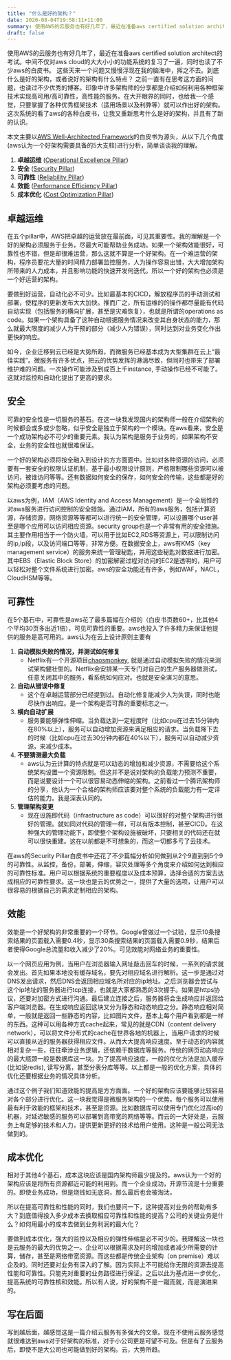 ```yaml
---
title: "什么是好的架构？"
date: 2020-08-04T19:58:11+11:00
summary: 使用AWS的云服务也有好几年了，最近在准备aws certified solution architect的考试。中间不仅对aws cloud的大大小小的功能系统的复习了一遍，同时也读了不少aws的白皮书。 这些天来一个问题又慢慢浮现在我的脑海中，挥之不去。到底什么是好的架构，或者说好的架构有什么特点？ 之前一直有在思考这方面的问题，也读过不少优秀的博客。印象中许多架构师的分享都是介绍如何利用各种框架技术实现高可用/高可靠性，高性能的服务。在大开眼界的同时，也给我一个感觉，只要掌握了各种优秀框架技术（适用场景以及利弊等）就可以作出好的架构。这次系统的看了aws的各种白皮书，让我又重新思考什么是好的架构，并且有了新的认识。
draft: false
---
```


使用AWS的云服务也有好几年了，最近在准备aws certified solution architect的考试。中间不仅对aws cloud的大大小小的功能系统的复习了一遍，同时也读了不少aws的白皮书。 这些天来一个问题又慢慢浮现在我的脑海中，挥之不去。到底什么是好的架构，或者说好的架构有什么特点？ 之前一直有在思考这方面的问题，也读过不少优秀的博客。印象中许多架构师的分享都是介绍如何利用各种框架技术实现高可用/高可靠性，高性能的服务。在大开眼界的同时，也给我一个感觉，只要掌握了各种优秀框架技术（适用场景以及利弊等）就可以作出好的架构。这次系统的看了aws的各种白皮书，让我又重新思考什么是好的架构，并且有了新的认识。

本文主要以[AWS Well-Architected Framework](https://d1.awsstatic.com/whitepapers/architecture/AWS_Well-Architected_Framework.pdf?trk=wp_card)的白皮书为源头，从以下几个角度(aws认为一个好架构需要具备的5大支柱)进行分析，简单谈谈我的理解。

1. **卓越运维** ([Operational Excellence Pillar](https://d0.awsstatic.com/whitepapers/architecture/AWS-Operational-Excellence-Pillar.pdf?ref=wellarchitected-wp))
2. **安全** ([Security Pillar](https://d0.awsstatic.com/whitepapers/architecture/AWS-Security-Pillar.pdf?ref=wellarchitected-wp))
3. **可靠性** ([Reliability Pillar](https://d0.awsstatic.com/whitepapers/architecture/AWS-Reliability-Pillar.pdf?ref=wellarchitected-wp))
4. **效能**  ([Performance Efficiency Pillar](https://d0.awsstatic.com/whitepapers/architecture/AWS-Performance-Efficiency-Pillar.pdf?ref=wellarchitected-wp))
5. **成本优化** ([Cost Optimization Pillar](https://d0.awsstatic.com/whitepapers/architecture/AWS-Cost-Optimization-Pillar.pdf?ref=wellarchitected-wp))


## 卓越运维

在五个pillar中，AWS把卓越的运营放在最前面，可见其重要性。我的理解是一个好的架构必须服务于业务，尽最大可能帮助业务成功。如果一个架构效能很好，可靠性也不错，但是却很难运营，那么这就不算是一个好架构。在一个难运营的架构，程序员要花大量的时间精力部署监控服务，人为操作容易出错，大大增加架构所带来的人力成本，并且影响功能的快速开发何迭代。所以一个好的架构也必须是一个好运营的架构。

要做到好运营，自动化必不可少。比如最基本的CICD，解放程序员的手动测试和部署，使程序的更新发布大大加快。推而广之，所有运维的的操作都尽量能有代码自动实现（包括服务的横向扩展，甚至是灾难恢复），也就是所谓的operations as code。如果一个架构具备了这种自动根据服务情况来改变其自身状态的能力，那么就最大限度的减少人为干预的部分（减少人为错误），同时达到对业务变化作出更快的响应。

如今，企业迁移到云已经是大势所趋，而微服务已经基本成为大型集群在云上“最佳实践”。微服务有许多优点，把云的优势发挥的淋漓尽致，但同时也带来了部署维护难的问题。一次操作可能涉及到成百上千instance, 手动操作已经不可能了。 这就对监控和自动化提出了更高的要求。


## 安全

可靠的安全性是一切服务的基石。在这一块我发现国内的架构师一般在介绍架构的时候都会或多或少忽略，似乎安全是独立于架构的一个模块。在aws看来，安全是一个成功架构必不可少的重要元素。我认为架构是服务于业务的，如果架构不安全，业务的安全性也就很难保证。

一个好的架构必须将按全融入到设计的方方面面中。比如对各种资源的访问，必须要有一套安全的权限认证机制，基于最小权限设计原则，严格限制哪些资源可以被访问，被谁访问等等。还有数据如何安全的保存，如何安全的传输，这些都是好的架构必须要考虑的问题。

以aws为例，IAM（AWS Identity and Access Management）是一个全局性的对aws服务进行访问控制的安全措施。通过IAM，所有的aws服务，包括计算资源，存储资源，网络资源等等都可以进行统一的安全管理，可以设置哪个user甚至是哪个应用可以访问相应资源。security group也是一个非常有用的安全措施。其主要作用相当于一个防火墙，可以用于比如EC2,RDS等资源上，可以限制访问的ip,ip段，以及访问端口等等，非常方便。在数据安全上，aws有KMS（key management service）的服务来统一管理秘匙，并用这些秘匙对数据进行加密。其中EBS（Elastic Block Store）的加密解密过程对访问的EC2是透明的，用户可以轻松对整个文件系统进行加密。aws的安全功能还有许多，例如WAF，NACL，CloudHSM等等。

## 可靠性

在5个基石中，可靠性是aws花了最多篇幅在介绍的（白皮书页数60+，比其他4个平均30页多出近1倍），可见可靠性的重要。aws也投入了许多精力来保证他提供的服务是高可用的。aws认为在云上设计原则主要有

1. **自动模拟失败的情况，并测试如何修复**
    - Netflix有一个开源项目[chaosmonkey](https://github.com/netflix/chaosmonkey), 就是通过自动模拟失败的情况来测试架构健壮型的。Netflix会安排某一天专门对自己的生产服务器做测试，任意关闭其中的服务，看系统如何应对。也就是安全演习的意思。
2. **自动从错误中修复**
    - 这个在卓越运营部分已经提到过。自动化修复能减少人为失误，同时也能尽快作出响应。是一个架构是否可靠的重要标志之一。
3. **横向自动扩展**
    - 服务要能够弹性伸缩。当负载达到一定程度时（比如cpu在过去15分钟内在80%以上），服务可以自动增加资源来满足相应的请求。当负载降下去的时候（比如cpu在过去30分钟内都在40%以下），服务可以自动减少资源，来减少成本。
4. **不要猜测最大负载**
    - aws认为云计算的特点就是可以动态的增加和减少资源，不需要给这个系统架构设置一个资源限制。但这并不是说对架构的负载能力预测不重要，而是说要设计一个可以很容易动态伸缩的架构。之前看过一个腾讯架构师的分享，他认为一个合格的架构师应该要对整个系统的负载能力有一定评估的能力。我是深表认同的。
5. **管理架构变更**
    - 现在设施即代码（infrastructure as code）可以很好的对整个架构进行很好的管理。就如同对代码的管理一样，可以有版本控制，甚至CICD。在这种强大的管理功能下，即使整个架构设施被破坏，只要相关的代码还在就可以很快重建。这在以前都是不可想象的，而这一切都多亏了云技术。

在aws的Security Pillar白皮书中还花了不少篇幅分析如何做到从2个9直到到5个9的可靠性。从监控，备份，部署，伸缩，容灾处理等多个角度来介绍如何达到相应的可靠性标准。用户可以根据系统的重要程度以及成本预算，选择合适的方案去达成相应的可靠性要求。这一块也是云的优势之一，提供了大量的选项，让用户可以很容易的根据自己的需求定制相应的架构。

## 效能

效能是一个好架构的非常重要的一个环节。Google曾做过一个试验，显示10条搜索结果的页面载入需要0.4秒，显示30条搜索结果的页面载入需要0.9秒，结果后者使得Google总流量和收入减少了20%。可见效能对网络业务的重要性。

以一个网页应用为例，当用户在浏览器输入网址敲击回车的时候，一系列的请求就会发出。首先如果本地没有缓存域名，要先对相应域名进行解析。这一步是通过对DNS发出请求，然后DNS会返回相应域名所对应的ip地址。之后浏览器会尝试与这个ip地址的服务器进行tcp连接，也就是大家都熟悉的3次握手。如果是https协议，还要对加密方式进行沟通。最后建立连接之后，服务器将会生成响应并返回给客户端浏览器。在生成响应返回这块又分为静态和动态响应之分。静态响应相对简单，一般就是返回一些静态的内容，比如图片文件，基本上每个用户看到都是一样的东西。这种可以用各种方式cache起来，常见的就是CDN（content delivery network），可以将文件分布式的cache在世界各地的机器上，当用户请求的时候可以直接从近的服务器获得相应文件。从而大大提高响应速度。至于动态的内容就相对复杂一些，往往牵涉业务逻辑，还依赖于数据库等服务。传统的网页动态响应的最大瓶颈一般是数据库这一块。为了提高响应速度，一般的优化方法是加入缓存(比如说redis), 读写分离，甚至分表分库等等。以上都是一般的优化方案，具体的优化还要根据业务的情况具体分析。

通过这个例子我们知道效能的提高是方方面面。一个好的架构应该要能够比较容易对各个部分进行优化。这一块我觉得是微服务架构的一个优势。每个服务可以使用最有利于效能的框架和技术，甚至是资源。比如数据库可以使用专门优化过高io的机器，对延迟敏感的服务可以部署到高带宽的网络等等。而云的一大好处是，云服务上有足够的技术和人力，提供更新更好的技术给用户使用。这种是一般公司无法做到的。


## 成本优化

相对于其他4个基石，成本这块应该是国内架构师最少提及的。aws认为一个好的架构应该是将所有资源都近可能的利用到。而一个企业成功，开源节流是十分重要的。即使业务成功，但是烧钱如无底洞，那么最后也会被淘汰。

所以在提高可靠性和性能的同时，我们也要问一下，这种提高对业务的帮助有多大？到底值得投入多少成本去换取相应可靠性和性能的提高？公司的关键业务是什么？如何用最小的成本去做到业务利润的最大化？

要做到成本优化，强大的监控以及相应的弹性伸缩是必不可少的。我理解这一块也是云服务的最大的优势之一。企业可以根据需求及时的增加或者减少所需要的计算，储存，甚至是网络带宽资源。而这些都是传统企业架构（on premise）难以企及的。同时还要对业务有深入的了解。因为实际上不可能给你无限的资源去提高性能和可靠性。只能先对重要的业务路径进行保证，之后以此为基点进一步优化，提高系统的可靠性核和效能。所以有人说，好的架构不是一蹴而就，而是演进来的。


## 写在后面

写到越后面，越感觉这是一篇介绍云服务有多强大的文章。现在不使用云服务感觉就很难达到aws对于好架构的标准，对于小公司更是可望不可及。但是有了云服务后，即使不是大公司也可能做到好的架构。云，大势所趋。